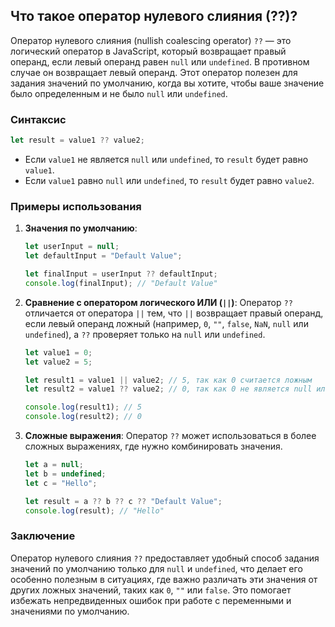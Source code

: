 ## Что такое оператор нулевого слияния (??)?

Оператор нулевого слияния (nullish coalescing operator) `??` — это логический оператор в JavaScript, который возвращает правый операнд, если левый операнд равен `null` или `undefined`. В противном случае он возвращает левый операнд. Этот оператор полезен для задания значений по умолчанию, когда вы хотите, чтобы ваше значение было определенным и не было `null` или `undefined`.

### Синтаксис

```javascript
let result = value1 ?? value2;
```

- Если `value1` не является `null` или `undefined`, то `result` будет равно `value1`.
- Если `value1` равно `null` или `undefined`, то `result` будет равно `value2`.

### Примеры использования

1. **Значения по умолчанию**:
   ```javascript
   let userInput = null;
   let defaultInput = "Default Value";

   let finalInput = userInput ?? defaultInput;
   console.log(finalInput); // "Default Value"
   ```

2. **Сравнение с оператором логического ИЛИ (`||`)**:
   Оператор `??` отличается от оператора `||` тем, что `||` возвращает правый операнд, если левый операнд ложный (например, `0`, `""`, `false`, `NaN`, `null` или `undefined`), а `??` проверяет только на `null` или `undefined`.
   
   ```javascript
   let value1 = 0;
   let value2 = 5;

   let result1 = value1 || value2; // 5, так как 0 считается ложным
   let result2 = value1 ?? value2; // 0, так как 0 не является null или undefined

   console.log(result1); // 5
   console.log(result2); // 0
   ```

3. **Сложные выражения**:
   Оператор `??` может использоваться в более сложных выражениях, где нужно комбинировать значения.
   ```javascript
   let a = null;
   let b = undefined;
   let c = "Hello";

   let result = a ?? b ?? c ?? "Default Value";
   console.log(result); // "Hello"
   ```

### Заключение

Оператор нулевого слияния `??` предоставляет удобный способ задания значений по умолчанию только для `null` и `undefined`, что делает его особенно полезным в ситуациях, где важно различать эти значения от других ложных значений, таких как `0`, `""` или `false`. Это помогает избежать непредвиденных ошибок при работе с переменными и значениями по умолчанию.